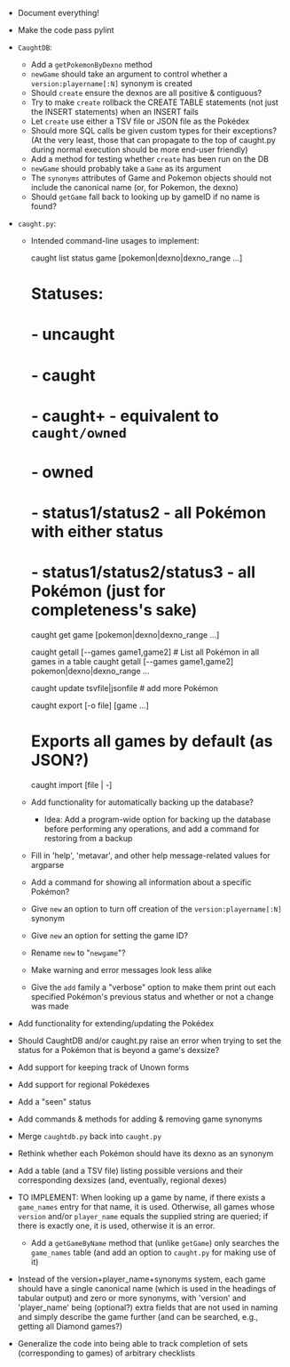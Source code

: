 - Document everything!
- Make the code pass pylint
- `CaughtDB`:
    - Add a `getPokemonByDexno` method
    - `newGame` should take an argument to control whether a
      `version:playername[:N]` synonym is created
    - Should `create` ensure the dexnos are all positive & contiguous?
    - Try to make `create` rollback the CREATE TABLE statements (not just the
      INSERT statements) when an INSERT fails
    - Let `create` use either a TSV file or JSON file as the Pokédex
    - Should more SQL calls be given custom types for their exceptions?  (At
      the very least, those that can propagate to the top of caught.py during
      normal execution should be more end-user friendly)
    - Add a method for testing whether `create` has been run on the DB
    - `newGame` should probably take a `Game` as its argument
    - The `synonyms` attributes of Game and Pokemon objects should not include
      the canonical name (or, for Pokemon, the dexno)
    - Should `getGame` fall back to looking up by gameID if no name is found?

- `caught.py`:
    - Intended command-line usages to implement:

        caught list status game [pokemon|dexno|dexno_range ...]
        # Statuses:
        # - uncaught
        # - caught
        # - caught+ - equivalent to `caught/owned`
        # - owned
        # - status1/status2 - all Pokémon with either status
        # - status1/status2/status3 - all Pokémon (just for completeness's sake)

        caught get game [pokemon|dexno|dexno_range ...]

        caught getall [--games game1,game2]  # List all Pokémon in all games in a table
        caught getall [--games game1,game2] pokemon|dexno|dexno_range ...

        caught update tsvfile|jsonfile  # add more Pokémon

        caught export [-o file] [game ...]
        # Exports all games by default (as JSON?)

        caught import [file | -]

    - Add functionality for automatically backing up the database?
        - Idea: Add a program-wide option for backing up the database before
          performing any operations, and add a command for restoring from a
          backup
    - Fill in 'help', 'metavar', and other help message-related values for
      argparse
    - Add a command for showing all information about a specific Pokémon?
    - Give `new` an option to turn off creation of the `version:playername[:N]`
      synonym
    - Give `new` an option for setting the game ID?
    - Rename `new` to "`newgame`"?
    - Make warning and error messages look less alike
    - Give the `add` family a "verbose" option to make them print out each
      specified Pokémon's previous status and whether or not a change was made

- Add functionality for extending/updating the Pokédex
- Should CaughtDB and/or caught.py raise an error when trying to set the status
  for a Pokémon that is beyond a game's dexsize?
- Add support for keeping track of Unown forms
- Add support for regional Pokédexes
- Add a "seen" status
- Add commands & methods for adding & removing game synonyms
- Merge `caughtdb.py` back into `caught.py`
- Rethink whether each Pokémon should have its dexno as an synonym
- Add a table (and a TSV file) listing possible versions and their
  corresponding dexsizes (and, eventually, regional dexes)
- TO IMPLEMENT: When looking up a game by name, if there exists a `game_names`
  entry for that name, it is used.  Otherwise, all games whose `version` and/or
  `player_name` equals the supplied string are queried; if there is exactly
  one, it is used, otherwise it is an error.
    - Add a `getGameByName` method that (unlike `getGame`) only searches the
      `game_names` table (and add an option to `caught.py` for making use of
      it)
- Instead of the version+player_name+synonyms system, each game should have a
  single canonical name (which is used in the headings of tabular output) and
  zero or more synonyms, with 'version' and 'player_name' being (optional?)
  extra fields that are not used in naming and simply describe the game further
  (and can be searched, e.g., getting all Diamond games?)
- Generalize the code into being able to track completion of sets
  (corresponding to games) of arbitrary checklists
